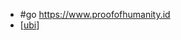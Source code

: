 - #go https://www.proofofhumanity.id
- [[ubi]]

[//begin]: # "Autogenerated link references for markdown compatibility"
[ubi]: ubi.md "ubi"
[//end]: # "Autogenerated link references"

